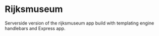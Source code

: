 # Rijksmuseum

Serverside version of the rijksmuseum app build with templating engine handlebars and Express app.


